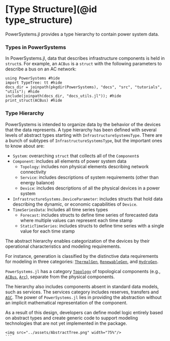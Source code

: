 # [Type Structure](@id type_structure)

PowerSystems.jl provides a type hierarchy to contain power system data.

### Types in PowerSystems

In PowerSystems.jl, data that describes infrastructure components is held in `struct`s.
For example, an `ACBus` is a `struct` with the following parameters to describe a bus
on an AC network:

```@repl types
using PowerSystems #hide
import TypeTree: tt #hide
docs_dir = joinpath(pkgdir(PowerSystems), "docs", "src", "tutorials", "utils"); #hide
include(joinpath(docs_dir, "docs_utils.jl")); #hide
print_struct(ACBus) #hide
```

### Type Hierarchy

PowerSystems is intended to organize data by the behavior of the devices that
the data represents. A type hierarchy has been defined with several levels of
abstract types starting with `InfrastructureSystemsType`. There are a bunch of subtypes of
`InfrastructureSystemsType`, but the important ones to know about are:

- `System`: overarching `struct` that collects all of the `Component`s
- `Component`: includes all elements of power system data
  - `Topology`: includes non physical elements describing network connectivity
  - `Service`: includes descriptions of system requirements (other than energy balance)
  - `Device`: includes descriptions of all the physical devices in a power system
- `InfrastructureSystems.DeviceParameter`: includes structs that hold data describing the
 dynamic, or economic capabilities of `Device`.
- `TimeSeriesData`: Includes all time series types
  - `Forecast`: includes structs to define time series of forecasted data where multiple
values can represent each time stamp
  - `StaticTimeSeries`: includes structs to define time series with a single value for each
time stamp

The abstract hierarchy enables categorization of the devices by their operational
characteristics and modeling requirements.

For instance, generation is classified by the distinctive
data requirements for modeling in three categories: [`ThermalGen`](@ref), [`RenewableGen`](@ref),
and [`HydroGen`](@ref).

`PowerSystems.jl` has a category [`Topology`](@ref) of topological components
(e.g., [`ACBus`](@ref), [`Arc`](@ref)), separate from the physical components.

The hierarchy also includes components absent in standard data models, such as services.
The services category includes reserves, transfers and [`AGC`](@ref). The power of `PowerSystems.jl`
lies in providing the abstraction without an implicit mathematical representation of the component.

As a result of this design, developers can define model logic entirely based on abstract
types and create generic code to support modeling technologies that are not yet
implemented in the package.

```@raw html
<img src="../assets/AbstractTree.png" width="75%"/>
``` ⠀
